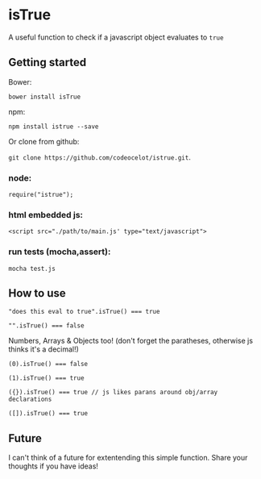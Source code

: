 # isTrue
A useful function to check if a javascript object evaluates to `true`

## Getting started
Bower:

`bower install isTrue`

npm: 

`npm install istrue --save`

Or clone from github:

`git clone https://github.com/codeocelot/istrue.git`.  

### node:
`require("istrue");`

### html embedded js:
`<script src="./path/to/main.js' type="text/javascript">`

### run tests (mocha,assert):
`mocha test.js`

## How to use
`"does this eval to true".isTrue() === true `

`"".isTrue() === false` 

Numbers, Arrays & Objects too! (don't forget the paratheses, otherwise js thinks it's a decimal!)

`(0).isTrue() === false`

`(1).isTrue() === true`

`({}).isTrue() === true // js likes parans around obj/array declarations`

`([]).isTrue() === true `

## Future
I can't think of a future for extentending this simple function.  Share your thoughts if you have ideas!


